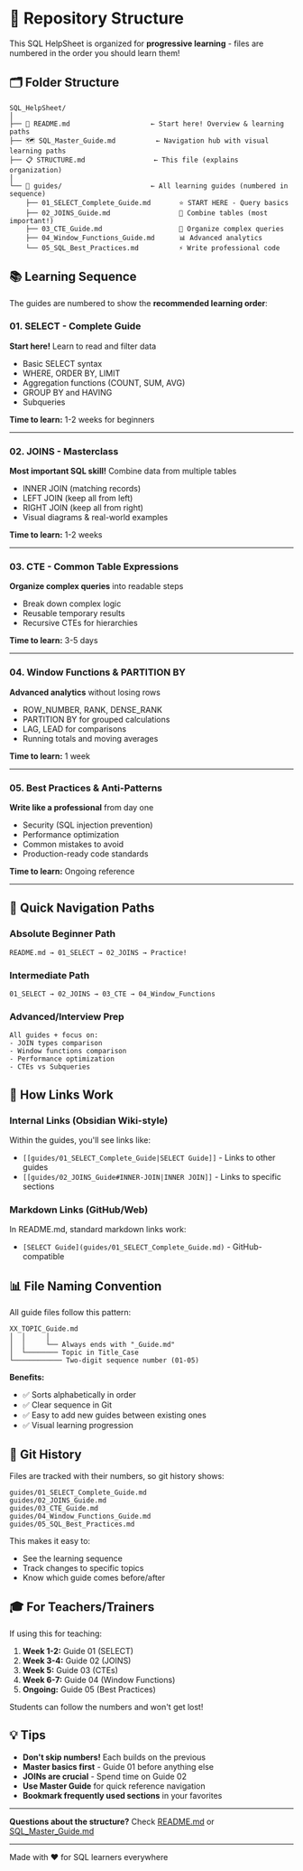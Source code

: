 # 📁 Repository Structure

This SQL HelpSheet is organized for **progressive learning** - files are numbered in the order you should learn them!

## 🗂️ Folder Structure

```
SQL_HelpSheet/
│
├── 📄 README.md                    ← Start here! Overview & learning paths
├── 🗺️ SQL_Master_Guide.md          ← Navigation hub with visual learning paths
├── 📋 STRUCTURE.md                 ← This file (explains organization)
│
└── 📁 guides/                      ← All learning guides (numbered in sequence)
    ├── 01_SELECT_Complete_Guide.md       ⭐ START HERE - Query basics
    ├── 02_JOINS_Guide.md                 🔗 Combine tables (most important!)
    ├── 03_CTE_Guide.md                   📝 Organize complex queries
    ├── 04_Window_Functions_Guide.md      📊 Advanced analytics
    └── 05_SQL_Best_Practices.md          ⚡ Write professional code
```

## 📚 Learning Sequence

The guides are numbered to show the **recommended learning order**:

### 01. SELECT - Complete Guide
**Start here!** Learn to read and filter data
- Basic SELECT syntax
- WHERE, ORDER BY, LIMIT
- Aggregation functions (COUNT, SUM, AVG)
- GROUP BY and HAVING
- Subqueries

**Time to learn:** 1-2 weeks for beginners

---

### 02. JOINS - Masterclass
**Most important SQL skill!** Combine data from multiple tables
- INNER JOIN (matching records)
- LEFT JOIN (keep all from left)
- RIGHT JOIN (keep all from right)
- Visual diagrams & real-world examples

**Time to learn:** 1-2 weeks

---

### 03. CTE - Common Table Expressions
**Organize complex queries** into readable steps
- Break down complex logic
- Reusable temporary results
- Recursive CTEs for hierarchies

**Time to learn:** 3-5 days

---

### 04. Window Functions & PARTITION BY
**Advanced analytics** without losing rows
- ROW_NUMBER, RANK, DENSE_RANK
- PARTITION BY for grouped calculations
- LAG, LEAD for comparisons
- Running totals and moving averages

**Time to learn:** 1 week

---

### 05. Best Practices & Anti-Patterns
**Write like a professional** from day one
- Security (SQL injection prevention)
- Performance optimization
- Common mistakes to avoid
- Production-ready code standards

**Time to learn:** Ongoing reference

---

## 🎯 Quick Navigation Paths

### Absolute Beginner Path
```
README.md → 01_SELECT → 02_JOINS → Practice!
```

### Intermediate Path
```
01_SELECT → 02_JOINS → 03_CTE → 04_Window_Functions
```

### Advanced/Interview Prep
```
All guides + focus on:
- JOIN types comparison
- Window functions comparison
- Performance optimization
- CTEs vs Subqueries
```

## 🔗 How Links Work

### Internal Links (Obsidian Wiki-style)
Within the guides, you'll see links like:
- `[[guides/01_SELECT_Complete_Guide|SELECT Guide]]` - Links to other guides
- `[[guides/02_JOINS_Guide#INNER-JOIN|INNER JOIN]]` - Links to specific sections

### Markdown Links (GitHub/Web)
In README.md, standard markdown links work:
- `[SELECT Guide](guides/01_SELECT_Complete_Guide.md)` - GitHub-compatible

## 📊 File Naming Convention

All guide files follow this pattern:
```
XX_TOPIC_Guide.md
│  │     │
│  │     └── Always ends with "_Guide.md"
│  └──────── Topic in Title_Case
└──────────── Two-digit sequence number (01-05)
```

**Benefits:**
- ✅ Sorts alphabetically in order
- ✅ Clear sequence in Git
- ✅ Easy to add new guides between existing ones
- ✅ Visual learning progression

## 🔄 Git History

Files are tracked with their numbers, so git history shows:
```
guides/01_SELECT_Complete_Guide.md
guides/02_JOINS_Guide.md
guides/03_CTE_Guide.md
guides/04_Window_Functions_Guide.md
guides/05_SQL_Best_Practices.md
```

This makes it easy to:
- See the learning sequence
- Track changes to specific topics
- Know which guide comes before/after

## 🎓 For Teachers/Trainers

If using this for teaching:

1. **Week 1-2:** Guide 01 (SELECT)
2. **Week 3-4:** Guide 02 (JOINS)
3. **Week 5:** Guide 03 (CTEs)
4. **Week 6-7:** Guide 04 (Window Functions)
5. **Ongoing:** Guide 05 (Best Practices)

Students can follow the numbers and won't get lost!

## 💡 Tips

- **Don't skip numbers!** Each builds on the previous
- **Master basics first** - Guide 01 before anything else
- **JOINs are crucial** - Spend time on Guide 02
- **Use Master Guide** for quick reference navigation
- **Bookmark frequently used sections** in your favorites

---

**Questions about the structure?** Check [README.md](README.md) or [SQL_Master_Guide.md](SQL_Master_Guide.md)

---

Made with ❤️ for SQL learners everywhere


